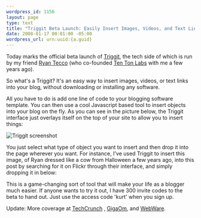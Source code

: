 ```yaml
--- 
wordpress_id: 1156
layout: page
type: text
title: "Triggit Beta Launch: Easily Insert Images, Videos, and Text Links Into Your Blog"
date: 2008-01-17 00:01:00 -05:00
wordpress_url: urn:uuid:{a.guid}
---
```

<p>Today marks the official beta launch of <a href="http://triggit.com/">Triggit</a>, the tech side of which is run by my friend <a href="http://www.karmalab.org/~rt">Ryan Tecco</a> (who co-founded <a href="http://www.tentonlabs.com">Ten Ton Labs</a> with me a few years ago).</p>

<p>So what's a Triggit?  It's an easy way to insert images, videos, or text links into your blog, without downloading or installing any software.  </p>

<p>All you have to do is add one line of code to your blogging software template. You can then use a cool Javascript based tool to insert objects into your blog on the fly. As you can see in the picture below, the Triggit interface just overlays itself on the top of your site to allow you to insert things:</p>

<p><img src="http://farm3.static.flickr.com/2383/2198247149_f5459e1c14.jpg" alt="Triggit screenshot"/></p>

<p>You just select what type of object you want to insert and then drop it into the page wherever you want.  For instance, I've used Triggit to insert this image, of Ryan dressed like a cow from Halloween a few years ago, into this post by searching for it on Flickr through their interface, and simply dropping it in below:</p>

<p>This is a game-changing sort of tool that will make your life as a blogger much easier. If anyone wants to try it out, I have 300 invite codes to the beta to hand out. Just use the access code 'kurt' when you sign up.</p>

<p>Update: More coverage at <a href="http://www.techcrunch.com/2008/01/17/triggit-edit-any-page-where-java-script-is-accepted/">TechCrunch</a> , <a href="http://gigaom.com/2008/01/17/triggit-makes-grabbing-internet-content-even-easier/">GigaOm</a>, and <a href="http://www.webware.com/8301-1_109-9852280-2.html">WebWare</a>.</p>
